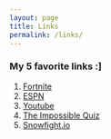 ```yaml
---
layout: page
title: Links
permalink: /links/
---
```


### My 5 favorite links :]

1. [Fortnite][link1]
2. [ESPN][link2]
3. [Youtube][link3]
4. [The Impossible Quiz][link4]
5. [Snowfight.io][link5]

[link1]: https://www.epicgames.com
[link2]: http://www.espn.com
[link3]: http://www.youtube.com
[link4]: http://www.theimpossiblequiz.net
[link5]: http://snowfight.io
